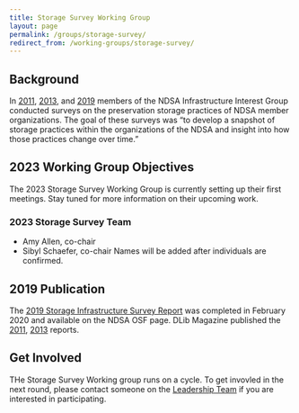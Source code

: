 ```yaml
---
title: Storage Survey Working Group
layout: page
permalink: /groups/storage-survey/
redirect_from: /working-groups/storage-survey/
---
```


## Background
In [2011](http://www.dlib.org/dlib/may13/altman/05altman.html), [2013](http://www.dlib.org/dlib/july17/gallinger/07gallinger.html), and [2019](https://osf.io/uwsg7/) members of the NDSA Infrastructure Interest Group conducted surveys on the preservation storage practices of NDSA member organizations. The goal of these surveys was “to develop a snapshot of storage practices within the organizations of the NDSA and insight into how those practices change over time.” 


## 2023 Working Group Objectives 
The 2023 Storage Survey Working Group is currently setting up their first meetings.  Stay tuned for more information on their upcoming work.  <!--in late 2018 to gather new data on preservation storage practices. The goal of the 2019 survey was not only to collect updated information in order to compare to the [2011](https://hdl.handle.net/1902.1/19768) and [2013](https://doi.org/10.7910/DVN/8NYC97) survey data, but to gather information on how new technologies or standards have impacted preservation storage. Work was completed in 2019 and the final report was published in Feburuary 2020.  -->

### 2023 Storage Survey Team
- Amy Allen, co-chair
- Sibyl Schaefer, co-chair
Names will be added after individuals are confirmed.  


## 2019 Publication
The [2019 Storage Infrastructure Survey Report](https://osf.io/uwsg7/) was completed in February 2020 and available on the NDSA OSF page. DLib Magazine published the [2011](http://www.dlib.org/dlib/may13/altman/05altman.html), [2013](http://www.dlib.org/dlib/july17/gallinger/07gallinger.html) reports. 


## Get Involved
THe Storage Survey Working group runs on a cycle.  To get invovled in the next round, please contact someone on the [Leadership Team](https://ndsa.org/about/leadership/) if you are interested in participating.

<!--### 2019 Storage Survey Team
- Laura Alagna, Chair, Northwestern University
- Annalise Berdini, Princeton University
- Sarah Dorpinghaus, University of Kentucky
- Adriane Hanson, University of Georgia
- Carol Kussmann, University of Minnesota
- Carol Mandel, New York University
- Jane Mandelbaum, Library of Congress
- Harish Maringanti, University of Utah
- David Mathews, Isabella Stewart Gardner Museum
- Krista Oldham, Haverford College
- Leah Prescott, Georgetown University Law Library
- Nathan Tallman, Penn State University
- Paige Walker, Boston College-->
